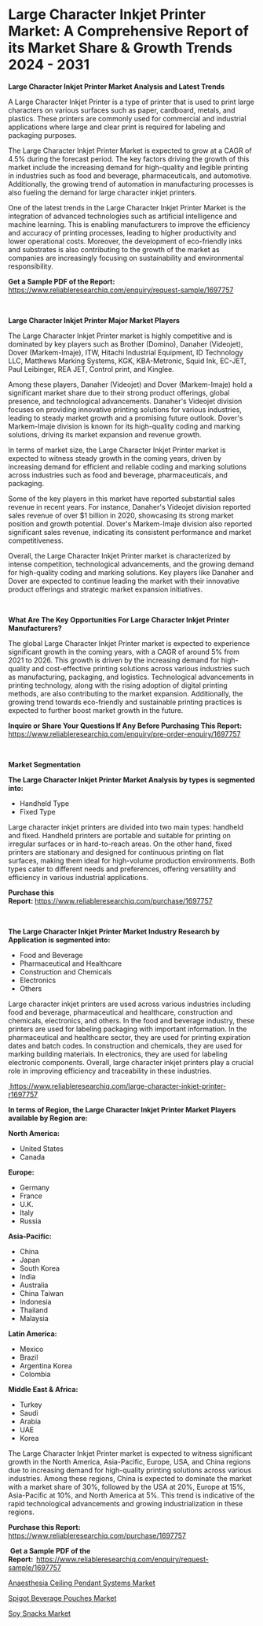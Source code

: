 <p><h1>Large Character Inkjet Printer Market: A Comprehensive Report of its Market Share & Growth Trends 2024 - 2031</h1></p><p><strong>Large Character Inkjet Printer Market Analysis and Latest Trends</strong></p>
<p><p>A Large Character Inkjet Printer is a type of printer that is used to print large characters on various surfaces such as paper, cardboard, metals, and plastics. These printers are commonly used for commercial and industrial applications where large and clear print is required for labeling and packaging purposes.</p><p>The Large Character Inkjet Printer Market is expected to grow at a CAGR of 4.5% during the forecast period. The key factors driving the growth of this market include the increasing demand for high-quality and legible printing in industries such as food and beverage, pharmaceuticals, and automotive. Additionally, the growing trend of automation in manufacturing processes is also fueling the demand for large character inkjet printers.</p><p>One of the latest trends in the Large Character Inkjet Printer Market is the integration of advanced technologies such as artificial intelligence and machine learning. This is enabling manufacturers to improve the efficiency and accuracy of printing processes, leading to higher productivity and lower operational costs. Moreover, the development of eco-friendly inks and substrates is also contributing to the growth of the market as companies are increasingly focusing on sustainability and environmental responsibility.</p></p>
<p><strong>Get a Sample PDF of the Report:&nbsp;</strong> <a href="https://www.reliableresearchiq.com/enquiry/request-sample/1697757">https://www.reliableresearchiq.com/enquiry/request-sample/1697757</a></p>
<p>&nbsp;</p>
<p><strong>Large Character Inkjet Printer Major Market Players</strong></p>
<p><p>The Large Character Inkjet Printer market is highly competitive and is dominated by key players such as Brother (Domino), Danaher (Videojet), Dover (Markem-Imaje), ITW, Hitachi Industrial Equipment, ID Technology LLC, Matthews Marking Systems, KGK, KBA-Metronic, Squid Ink, EC-JET, Paul Leibinger, REA JET, Control print, and Kinglee.</p><p>Among these players, Danaher (Videojet) and Dover (Markem-Imaje) hold a significant market share due to their strong product offerings, global presence, and technological advancements. Danaher's Videojet division focuses on providing innovative printing solutions for various industries, leading to steady market growth and a promising future outlook. Dover's Markem-Imaje division is known for its high-quality coding and marking solutions, driving its market expansion and revenue growth.</p><p>In terms of market size, the Large Character Inkjet Printer market is expected to witness steady growth in the coming years, driven by increasing demand for efficient and reliable coding and marking solutions across industries such as food and beverage, pharmaceuticals, and packaging.</p><p>Some of the key players in this market have reported substantial sales revenue in recent years. For instance, Danaher's Videojet division reported sales revenue of over $1 billion in 2020, showcasing its strong market position and growth potential. Dover's Markem-Imaje division also reported significant sales revenue, indicating its consistent performance and market competitiveness.</p><p>Overall, the Large Character Inkjet Printer market is characterized by intense competition, technological advancements, and the growing demand for high-quality coding and marking solutions. Key players like Danaher and Dover are expected to continue leading the market with their innovative product offerings and strategic market expansion initiatives.</p></p>
<p>&nbsp;</p>
<p><strong>What Are The Key Opportunities For Large Character Inkjet Printer Manufacturers?</strong></p>
<p><p>The global Large Character Inkjet Printer market is expected to experience significant growth in the coming years, with a CAGR of around 5% from 2021 to 2026. This growth is driven by the increasing demand for high-quality and cost-effective printing solutions across various industries such as manufacturing, packaging, and logistics. Technological advancements in printing technology, along with the rising adoption of digital printing methods, are also contributing to the market expansion. Additionally, the growing trend towards eco-friendly and sustainable printing practices is expected to further boost market growth in the future.</p></p>
<p><strong>Inquire or Share Your Questions If Any Before Purchasing This Report:</strong> <a href="https://www.reliableresearchiq.com/enquiry/pre-order-enquiry/1697757">https://www.reliableresearchiq.com/enquiry/pre-order-enquiry/1697757</a></p>
<p>&nbsp;</p>
<p><strong>Market Segmentation</strong></p>
<p><strong>The Large Character Inkjet Printer Market Analysis by types is segmented into:</strong></p>
<p><ul><li>Handheld Type</li><li>Fixed Type</li></ul></p>
<p><p>Large character inkjet printers are divided into two main types: handheld and fixed. Handheld printers are portable and suitable for printing on irregular surfaces or in hard-to-reach areas. On the other hand, fixed printers are stationary and designed for continuous printing on flat surfaces, making them ideal for high-volume production environments. Both types cater to different needs and preferences, offering versatility and efficiency in various industrial applications.</p></p>
<p><strong>Purchase this Report:&nbsp;</strong><a href="https://www.reliableresearchiq.com/purchase/1697757">https://www.reliableresearchiq.com/purchase/1697757</a></p>
<p>&nbsp;</p>
<p><strong>The Large Character Inkjet Printer Market Industry Research by Application is segmented into:</strong></p>
<p><ul><li>Food and Beverage</li><li>Pharmaceutical and Healthcare</li><li>Construction and Chemicals</li><li>Electronics</li><li>Others</li></ul></p>
<p><p>Large character inkjet printers are used across various industries including food and beverage, pharmaceutical and healthcare, construction and chemicals, electronics, and others. In the food and beverage industry, these printers are used for labeling packaging with important information. In the pharmaceutical and healthcare sector, they are used for printing expiration dates and batch codes. In construction and chemicals, they are used for marking building materials. In electronics, they are used for labeling electronic components. Overall, large character inkjet printers play a crucial role in improving efficiency and traceability in these industries.</p></p>
<p><a href="https://www.reliableresearchiq.com/large-character-inkjet-printer-r1697757">&nbsp;https://www.reliableresearchiq.com/large-character-inkjet-printer-r1697757</a></p>
<p><strong>In terms of Region, the Large Character Inkjet Printer Market Players available by Region are:</strong></p>
<p>
    <p> <strong> North America: </strong>
        <ul>
            <li>United States</li>
            <li>Canada</li>
        </ul>
        </p> 
    <p> <strong> Europe: </strong>
        <ul>
            <li>Germany</li>
            <li>France</li>
            <li>U.K.</li>
            <li>Italy</li>
            <li>Russia</li>
        </ul>
        </p> 
    <p> <strong> Asia-Pacific: </strong>
        <ul>
            <li>China</li>
            <li>Japan</li>
            <li>South Korea</li>
            <li>India</li>
            <li>Australia</li>
            <li>China Taiwan</li>
            <li>Indonesia</li>
            <li>Thailand</li>
            <li>Malaysia</li>
        </ul>
        </p> 
    <p> <strong> Latin America: </strong>
        <ul>
            <li>Mexico</li>
            <li>Brazil</li>
            <li>Argentina Korea</li>
            <li>Colombia</li>
        </ul>
        </p> 
    <p> <strong> Middle East & Africa: </strong>
        <ul>
            <li>Turkey</li>
            <li>Saudi</li>
            <li>Arabia</li>
            <li>UAE</li>
            <li>Korea</li>
        </ul>
    </p>
    </p>
<p><p>The Large Character Inkjet Printer market is expected to witness significant growth in the North America, Asia-Pacific, Europe, USA, and China regions due to increasing demand for high-quality printing solutions across various industries. Among these regions, China is expected to dominate the market with a market share of 30%, followed by the USA at 20%, Europe at 15%, Asia-Pacific at 10%, and North America at 5%. This trend is indicative of the rapid technological advancements and growing industrialization in these regions.</p></p>
<p><strong>Purchase this Report: </strong><a href="https://www.reliableresearchiq.com/purchase/1697757">https://www.reliableresearchiq.com/purchase/1697757</a></p>
<p>&nbsp;<strong>Get a Sample PDF of the Report:&nbsp;&nbsp;</strong><a href="https://www.reliableresearchiq.com/enquiry/request-sample/1697757">https://www.reliableresearchiq.com/enquiry/request-sample/1697757</a></p>
<p><strong></strong></p>
<p><p><a href="https://medium.com/@presleybode/anaesthesia-ceiling-pendant-systems-market-outlook-complete-industry-analysis-2024-to-2031-9cc372071ccb">Anaesthesia Ceiling Pendant Systems Market</a></p><p><a href="https://medium.com/@lottierunte68/spigot-beverage-pouches-market-analysis-report-global-insights-by-region-type-952834fc62c4">Spigot Beverage Pouches Market</a></p><p><a href="https://github.com/brentleyjimmiealvaradoz4l1rea/Market-Research-Report-List-3/blob/main/soy-snacks-market.md">Soy Snacks Market</a></p></p>